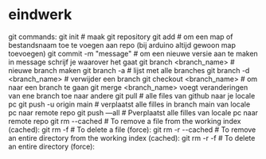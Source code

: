 # eindwerk
git commands: 
git init # maak git repository
git add <map of bestandsnaam> # om een map of bestandsnaam toe te voegen aan repo (bij arduino altijd gewoon map toevoegen) 
git commit -m "message" # om een nieuwe versie aan te maken in message schrijf je waarover het gaat
git branch <branch_name> # nieuwe branch maken
git branch -a # lijst met alle branches
git branch -d <branch_name> # verwijder een branch
git checkout <branch_name> # om naar een branch te gaan
git merge <branch_name>  voegt veranderingen van ene branch toe naar andere
git pull # alle files van github naar je locale pc
git push -u origin main # verplaatst alle filles in branch main van locale pc naar remote repo
git push —all # Pverplaatst alle filles van locale pc naar remote repo
git rm --cached <file name> # To remove a file from the working index (cached):
git rm -f <file name> # To delete a file (force):
git rm -r --cached <directory name> # To remove an entire directory from the working index (cached):
git rm -r -f <file name> # To delete an entire directory (force):
